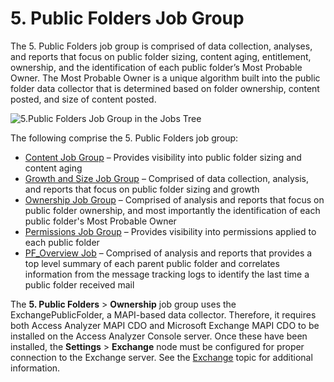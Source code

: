 # 5. Public Folders Job Group

The 5. Public Folders job group is comprised of data collection, analyses, and reports that focus on
public folder sizing, content aging, entitlement, ownership, and the identification of each public
folder’s Most Probable Owner. The Most Probable Owner is a unique algorithm built into the public
folder data collector that is determined based on folder ownership, content posted, and size of
content posted.

![5.Public Folders Job Group in the Jobs Tree](/img/product_docs/accessanalyzer/12.0/admin/hostmanagement/jobstree.webp)

The following comprise the 5. Public Folders job group:

- [Content Job Group](/docs/accessanalyzer/12.0/solutions/exchange/publicfolders/content/overview.md) – Provides visibility into public folder sizing and
  content aging
- [Growth and Size Job Group](/docs/accessanalyzer/12.0/solutions/exchange/publicfolders/growthsize/overview.md) – Comprised of data collection, analysis, and
  reports that focus on public folder sizing and growth
- [Ownership Job Group](/docs/accessanalyzer/12.0/solutions/exchange/publicfolders/ownership/overview.md) – Comprised of analysis and reports that focus on
  public folder ownership, and most importantly the identification of each public folder's Most
  Probable Owner
- [Permissions Job Group](/docs/accessanalyzer/12.0/solutions/exchange/publicfolders/permissions/overview.md) – Provides visibility into permissions applied to
  each public folder
- [PF_Overview Job](/docs/accessanalyzer/12.0/solutions/exchange/publicfolders/pf_overview.md) – Comprised of analysis and reports that provides a top level
  summary of each parent public folder and correlates information from the message tracking logs to
  identify the last time a public folder received mail

The **5. Public Folders** > **Ownership** job group uses the ExchangePublicFolder, a MAPI-based data
collector. Therefore, it requires both Access Analyzer MAPI CDO and Microsoft Exchange MAPI CDO to
be installed on the Access Analyzer Console server. Once these have been installed, the
**Settings** > **Exchange** node must be configured for proper connection to the Exchange server.
See the [Exchange](/docs/accessanalyzer/12.0/admin/settings/exchange.md) topic for additional information.

